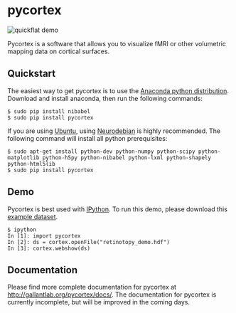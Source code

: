 pycortex
========
![quickflat demo](https://raw.github.com/jamesgao/pycortex/master/docs/wn_med.png?token=22802__eyJzY29wZSI6IlJhd0Jsb2I6amFtZXNnYW8vcHljb3J0ZXgvbWFzdGVyL2RvY3Mvd25fbWVkLnBuZyIsImV4cGlyZXMiOjEzODQ4MjY0NzV9--e150cac229582222fd97128d47029c8d479aaeba)

Pycortex is a software that allows you to visualize fMRI or other volumetric mapping data on cortical surfaces.

Quickstart
----------
The easiest way to get pycortex is to use the [Anaconda python distribution](https://store.continuum.io/cshop/anaconda/). Download and install anaconda, then run the following commands:

```
$ sudo pip install nibabel
$ sudo pip install pycortex
```

If you are using [Ubuntu](http://ubuntu.com), using [Neurodebian](http://neuro.debian.net/) is highly recommended. The following command will install all python prerequisites:

```
$ sudo apt-get install python-dev python-numpy python-scipy python-matplotlib python-h5py python-nibabel python-lxml python-shapely python-html5lib
$ sudo pip install pycortex
```

Demo
----
Pycortex is best used with [IPython](http://www.ipython.org/). To run this demo, please download this [example dataset](http://gallantlab.org/pycortex/retinotopy_demo.hdf).

```
$ ipython
In [1]: import pycortex
In [2]: ds = cortex.openFile("retinotopy_demo.hdf")
In [3]: cortex.webshow(ds)
```

Documentation
-------------
Please find more complete documentation for pycortex at http://gallantlab.org/pycortex/docs/. The documentation for pycortex is currently incomplete, but will be improved in the coming days.